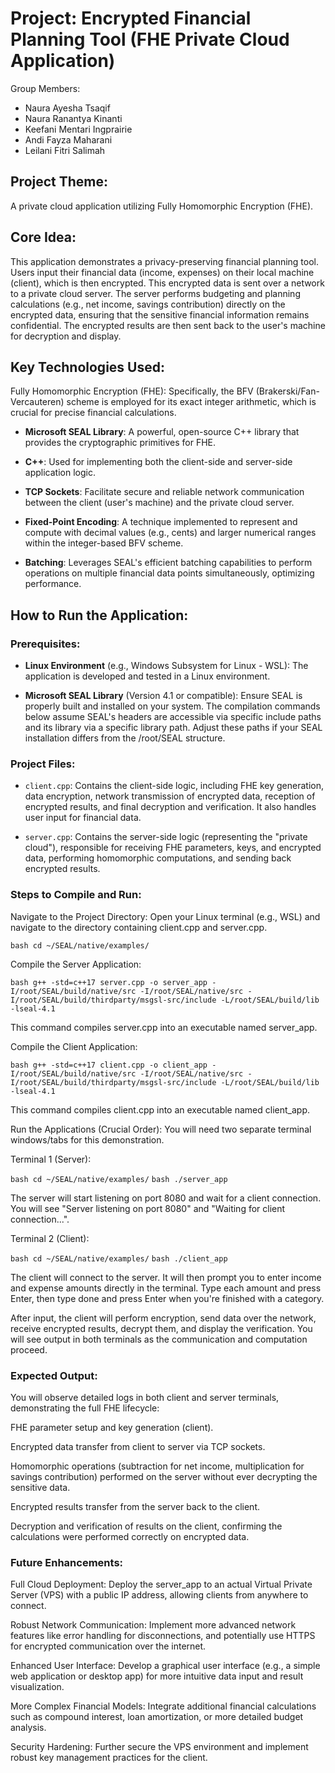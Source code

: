 # Project: Encrypted Financial Planning Tool (FHE Private Cloud Application)
Group Members:
- Naura Ayesha Tsaqif  
- Naura Ranantya Kinanti
- Keefani Mentari Ingprairie
- Andi Fayza Maharani
- Leilani Fitri Salimah

## Project Theme:
A private cloud application utilizing Fully Homomorphic Encryption (FHE).

## Core Idea:
This application demonstrates a privacy-preserving financial planning tool. Users input their financial data (income, expenses) on their local machine (client), which is then encrypted. This encrypted data is sent over a network to a private cloud server. The server performs budgeting and planning calculations (e.g., net income, savings contribution) directly on the encrypted data, ensuring that the sensitive financial information remains confidential. The encrypted results are then sent back to the user's machine for decryption and display.

## Key Technologies Used:
Fully Homomorphic Encryption (FHE): Specifically, the BFV (Brakerski/Fan-Vercauteren) scheme is employed for its exact integer arithmetic, which is crucial for precise financial calculations.

- **Microsoft SEAL Library**: A powerful, open-source C++ library that provides the cryptographic primitives for FHE.

- **C++**: Used for implementing both the client-side and server-side application logic.

- **TCP Sockets**: Facilitate secure and reliable network communication between the client (user's machine) and the private cloud server.

- **Fixed-Point Encoding**: A technique implemented to represent and compute with decimal values (e.g., cents) and larger numerical ranges within the integer-based BFV scheme.

- **Batching**: Leverages SEAL's efficient batching capabilities to perform operations on multiple financial data points simultaneously, optimizing performance.

## How to Run the Application:

### Prerequisites:
- **Linux Environment** (e.g., Windows Subsystem for Linux - WSL): The application is developed and tested in a Linux environment.

- **Microsoft SEAL Library** (Version 4.1 or compatible): Ensure SEAL is properly built and installed on your system. The compilation commands below assume SEAL's headers are accessible via specific include paths and its library via a specific library path. Adjust these paths if your SEAL installation differs from the /root/SEAL structure.

### Project Files:
- `client.cpp`: Contains the client-side logic, including FHE key generation, data encryption, network transmission of encrypted data, reception of encrypted results, and final decryption and verification. It also handles user input for financial data.

- `server.cpp`: Contains the server-side logic (representing the "private cloud"), responsible for receiving FHE parameters, keys, and encrypted data, performing homomorphic computations, and sending back encrypted results.

### Steps to Compile and Run:
Navigate to the Project Directory:
Open your Linux terminal (e.g., WSL) and navigate to the directory containing client.cpp and server.cpp.

```bash cd ~/SEAL/native/examples/ ```

Compile the Server Application:

```bash g++ -std=c++17 server.cpp -o server_app -I/root/SEAL/build/native/src -I/root/SEAL/native/src -I/root/SEAL/build/thirdparty/msgsl-src/include -L/root/SEAL/build/lib -lseal-4.1 ```

This command compiles server.cpp into an executable named server_app.

Compile the Client Application:

```bash g++ -std=c++17 client.cpp -o client_app -I/root/SEAL/build/native/src -I/root/SEAL/native/src -I/root/SEAL/build/thirdparty/msgsl-src/include -L/root/SEAL/build/lib -lseal-4.1 ```

This command compiles client.cpp into an executable named client_app.

Run the Applications (Crucial Order):
You will need two separate terminal windows/tabs for this demonstration.

Terminal 1 (Server):

```bash cd ~/SEAL/native/examples/```
```bash ./server_app```

The server will start listening on port 8080 and wait for a client connection. You will see "Server listening on port 8080" and "Waiting for client connection...".

Terminal 2 (Client):

```bash cd ~/SEAL/native/examples/```
```bash ./client_app```

The client will connect to the server. It will then prompt you to enter income and expense amounts directly in the terminal. Type each amount and press Enter, then type done and press Enter when you're finished with a category.

After input, the client will perform encryption, send data over the network, receive encrypted results, decrypt them, and display the verification. You will see output in both terminals as the communication and computation proceed.

### **Expected Output:**
You will observe detailed logs in both client and server terminals, demonstrating the full FHE lifecycle:

FHE parameter setup and key generation (client).

Encrypted data transfer from client to server via TCP sockets.

Homomorphic operations (subtraction for net income, multiplication for savings contribution) performed on the server without ever decrypting the sensitive data.

Encrypted results transfer from the server back to the client.

Decryption and verification of results on the client, confirming the calculations were performed correctly on encrypted data.

### **Future Enhancements:**
Full Cloud Deployment: Deploy the server_app to an actual Virtual Private Server (VPS) with a public IP address, allowing clients from anywhere to connect.

Robust Network Communication: Implement more advanced network features like error handling for disconnections, and potentially use HTTPS for encrypted communication over the internet.

Enhanced User Interface: Develop a graphical user interface (e.g., a simple web application or desktop app) for more intuitive data input and result visualization.

More Complex Financial Models: Integrate additional financial calculations such as compound interest, loan amortization, or more detailed budget analysis.

Security Hardening: Further secure the VPS environment and implement robust key management practices for the client.
